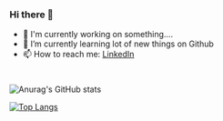 ### Hi there 👋


- 🔭 I'm currently working on something....
- 🌱 I’m currently learning lot of new things on Github
- 📫 How to reach me: <a href="https://www.linkedin.com/in/abhinav-singh-a0343b239/" target="_blank">LinkedIn</a></br>

#
![Anurag's GitHub stats](https://github-readme-stats.vercel.app/api?username=MODDER-AS&show_icons=true&theme=tokyonight)

[![Top Langs](https://github-readme-stats.vercel.app/api/top-langs/?username=MODDER-AS&langs_count=10)](https://github.com/MODDER-AS/github-readme-stats)
  


<!---
MODDER-AS/MODDER-AS is a ✨ special ✨ repository because its `README.md` (this file) appears on your GitHub profile.
You can click the Preview link to take a look at your changes.
--->
